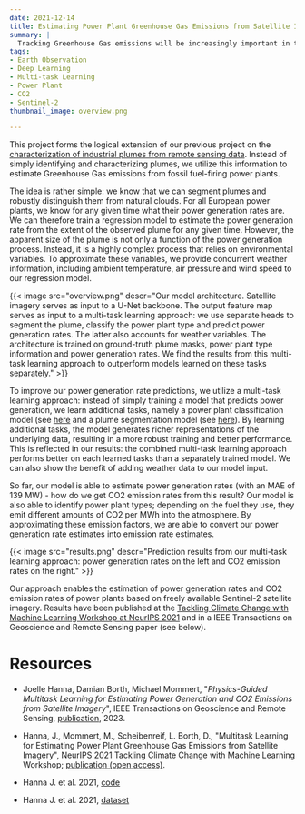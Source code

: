 ```yaml
---
date: 2021-12-14
title: Estimating Power Plant Greenhouse Gas Emissions from Satellite Imagery
summary: |
  Tracking Greenhouse Gas emissions will be increasingly important in the future, as power generation from fossil fuels is supposed to fade out. Independent tools to monitor power plants are required for this task. We present a method that uses freely available satellite imagery to estimate power generation and CO2 emission rates on a global scale.
tags:
- Earth Observation
- Deep Learning
- Multi-task Learning
- Power Plant
- CO2
- Sentinel-2
thumbnail_image: overview.png

---
```


This project forms the logical extension of our previous project on the [characterization of industrial plumes from remote sensing data](https://mommermi.github.io/applied%20research/2020/12/07/Characterization_of_Industrial_Smoke_Plumes_from_Remote_Sensing_Data.html). Instead of simply identifying and characterizing plumes, we utilize this information to estimate Greenhouse Gas emissions from fossil fuel-firing power plants.

The idea is rather simple: we know that we can segment plumes and robustly distinguish them from natural clouds. For all European power plants, we know for any given time what their power generation rates are. We can therefore train a regression model to estimate the power generation rate from the extent of the observed plume for any given time. However, the apparent size of the plume is not only a function of the power generation process. Instead, it is a highly complex process that relies on environmental variables. To approximate these variables, we provide concurrent weather information, including ambient temperature, air pressure and wind speed to our regression model. 

{{< image
src="overview.png"
descr="Our model architecture. Satellite imagery serves as input to a U-Net backbone. The output feature map serves as input to a multi-task learning approach: we use separate heads to segment the plume, classify the power plant type and predict power generation rates. The latter also accounts for weather variables. The architecture is trained on ground-truth plume masks, power plant type information and power generation rates. We find the results from this multi-task learning approach to outperform models learned on these tasks separately." >}}

To improve our power generation rate predictions, we utilize a multi-task learning approach: instead of simply training a model that predicts power generation, we learn additional tasks, namely a power plant classification model (see [here](https://mommermi.github.io/applied%20research/2021/06/16/Power_Plant_Classification_From_Remote_Imaging_With_Deep_Learning) and a plume segmentation model (see [here](https://mommermi.github.io/applied%20research/2020/12/07/Characterization_of_Industrial_Smoke_Plumes_from_Remote_Sensing_Data)). By learning additional tasks, the model generates richer representations of the underlying data, resulting in a more robust training and better performance. This is reflected in our results: the combined multi-task learning approach performs better on each learned tasks than a separately trained model. We can also show the benefit of adding weather data to our model input.

So far, our model is able to estimate power generation rates (with an MAE of 139 MW) - how do we get CO2 emission rates from this result? Our model is also able to identify power plant types; depending on the fuel they use, they emit different amounts of CO2 per MWh into the atmosphere. By approximating these emission factors, we are able to convert our power generation rate estimates into emission rate estimates. 

{{< image
src="results.png"
descr="Prediction results from our multi-task learning approach: power generation rates on the left and CO2 emission rates on the right." >}}

Our approach enables the estimation of power generation rates and CO2 emission rates of power plants based on freely available Sentinel-2 satellite imagery. Results have been published at the [Tackling Climate Change with Machine Learning Workshop at NeurIPS 2021](https://www.climatechange.ai/papers/neurips2021/27) and in a IEEE Transactions on Geoscience and Remote Sensing paper (see below).



# Resources

* Joelle Hanna, Damian Borth, Michael Mommert, "*Physics-Guided Multitask Learning for Estimating Power Generation and CO2 Emissions from Satellite Imagery*", IEEE Transactions on Geoscience and Remote Sensing, [publication](https://ieeexplore.ieee.org/iel7/36/4358825/10153694.pdf), 2023.

* Hanna, J., Mommert, M., Scheibenreif, L. Borth, D., "Multitask Learning for Estimating Power Plant Greenhouse Gas Emissions from Satellite Imagery", NeurIPS 2021 Tackling Climate Change with Machine Learning Workshop; [publication (open access)](https://www.climatechange.ai/papers/neurips2021/27).

* Hanna J. et al. 2021, [code](https://github.com/HSG-AIML/RemoteSensingCO2Estimation)

* Hanna J. et al. 2021, [dataset](https://doi.org/10.5281/zenodo.5644746)